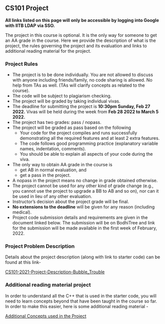 ## CS101 Project

**All links listed on this page will only be accessible by logging into Google with IITB LDAP via SSO.**

The project in this course is optional. It is the only way for someone to get an AA grade in the course. Here we provide the description of what is the project, the rules governing the project and its evaluation and links to additional reading material for the project.

### Project Rules
- The project is to be done individually. You are not allowed to discuss with anyone including friends/family, no code sharing is allowed. No help from TAs as well. (TAs will clarify concepts as related to the course).
- The code will be subject to plagiarism checking.
- The project will be graded by taking individual vivas.
- The deadline for submitting the project is **10:30pm Sunday, Feb 27 2022.** Vivas will be held during the week from **Feb 28 2022 to March 5 2022.**
- The project has two grades: pass / nopass.
- The project will be graded as pass based on the following
    - Your code for the project compiles and runs successfully demonstrating all the required features and at least 2 extra features.
    - The code follows good programming practice (explanatory variable names, indentation, comments).
    - You should be able to explain all aspects of your code during the viva.
- The only way to obtain AA grade in the course is
    - get AB in normal evaluation, and
    - get a pass in the project.
- A nopass in the project means no change in grade obtained otherwise.
- The project cannot be used for any other kind of grade change (e.g., you cannot use the project to upgrade a BB to AB and so on), nor can it be used in lieu of any other evaluation.
- Instructor’s decision about the project grade will be final.
- **No extensions to the deadline** will be given for any reason (including medical).
- Project code submission details and requirements are given in the document linked below. The submission will be on BodhiTree and link for the submission will be made available in the first week of February, 2022.
### Project Problem Description
Details about the project description (along with link to starter code) can be found at this link-

[CS101-2021-Project-Description-Bubble_Trouble](https://docs.google.com/document/d/e/2PACX-1vQ0ame63KZTG2R3mtjqwqj2ei20IahKe6CLt2WaCQlJFHCLf3FILMY_JFMrNTvVGb5nyTi3CvGuSBOG/pub)

### Additional reading material project
In order to understand all the C++ that is used in the starter code, you will need to learn concepts beyond that have been taught in the course so far. In order to make this easier, here is some additional reading material -

[Additional Concepts used in the Project](https://docs.google.com/document/d/e/2PACX-1vQU2vOlBZRJUelRfe022Pr7VjPZEDGvYvgQ_4aelUAIcXZS8F6indgb_pX01oyEoZt9-VdIB9z6HSFo/pub)